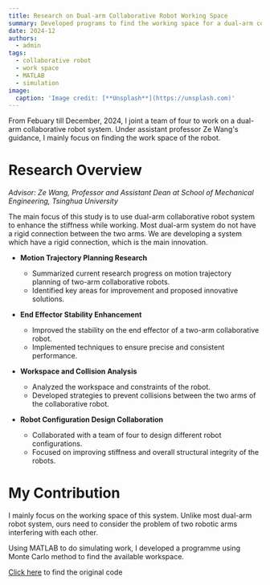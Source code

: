 ```yaml
---
title: Research on Dual-arm Collaborative Robot Working Space
summary: Developed programs to find the working space for a dual-arm collaborative robot system
date: 2024-12
authors:
  - admin
tags:
  - collaborative robot
  - work space
  - MATLAB
  - simulation
image:
  caption: 'Image credit: [**Unsplash**](https://unsplash.com)'
---
```


From Febuary till December, 2024, I joint a team of four to work on a dual-arm collaborative robot system. 
Under assistant professor Ze Wang's guidance, I mainly focus on finding the work space of the robot.

# Research Overview
*Advisor: Ze Wang, Professor and Assistant Dean at School of Mechanical Engineering, Tsinghua University*

The main focus of this study is to use dual-arm collaborative robot system to enhance the stiffness while working. Most dual-arm system do not have a rigid connection between the two arms. We are developing a system which have a rigid connection, which is the main innovation.

- **Motion Trajectory Planning Research**
  - Summarized current research progress on motion trajectory planning of two-arm collaborative robots.
  - Identified key areas for improvement and proposed innovative solutions.

- **End Effector Stability Enhancement**
  - Improved the stability on the end effector of a two-arm collaborative robot.
  - Implemented techniques to ensure precise and consistent performance.

- **Workspace and Collision Analysis**
  - Analyzed the workspace and constraints of the robot.
  - Developed strategies to prevent collisions between the two arms of the collaborative robot.

- **Robot Configuration Design Collaboration**
  - Collaborated with a team of four to design different robot configurations.
  - Focused on improving stiffness and overall structural integrity of the robots.

# My Contribution
I mainly focus on the working space of this system. Unlike most dual-arm robot system, ours need to consider the problem of two robotic arms interfering with each other.

Using MATLAB to do simulating work, I developed a programme using Monte Carlo method to find the available workspace.
<!-- 
One example is shown below:
![Example Picture](mood2-0.6.png)
The red dots is the available dots, where the robot can reach under the strict rigid connection.

We can see the slice on the plate of `z = 0.2`:
![Example Picture](mood1-0.3-0.2slice.png)
![Example Picture](mood2-0.6-0.2section.png) -->

[Click here](https://cloud.tsinghua.edu.cn/d/ea81f9defecc4959af53/) to find the original code